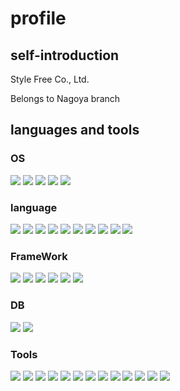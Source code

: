 # profile

## self-introduction

Style Free Co., Ltd.

Belongs to Nagoya branch

## languages and tools

### OS

![](https://img.shields.io/badge/-Windows-0078D4.svg?style=plastic&logo=Windows)
![](https://img.shields.io/badge/-macOS-000000.svg?style=plastic&logo=macOS)
![](https://img.shields.io/badge/-Linux-FCC624.svg?style=plastic&logo=Linux)
![](https://img.shields.io/badge/-AndroidOS-3DDC84.svg?style=plastic&logo=AndroidOS)
![](https://img.shields.io/badge/-iOS-000000.svg?style=plastic&logo=iOS)

### language

![](https://img.shields.io/badge/-Java-000000.svg?style=plastic&logo=Java)
![](https://img.shields.io/badge/-Kotlin-7F52FF.svg?style=plastic&logo=Kotlin)
![](https://img.shields.io/badge/-CSharp-512BD4.svg?style=plastic&logo=CSharp)
![](https://img.shields.io/badge/-HTML5-E34F26.svg?style=plastic&logo=HTML5)
![](https://img.shields.io/badge/-CSS3-1572B6.svg?style=plastic&logo=CSS3)
![](https://img.shields.io/badge/-JavaScript-F7DF1E.svg?style=plastic&logo=JavaScript)
![](https://img.shields.io/badge/-PHP-777BB4.svg?style=plastic&logo=PHP)
![](https://img.shields.io/badge/-Swift-F05138.svg?style=plastic&logo=Swift)
![](https://img.shields.io/badge/-Dart-0175C2.svg?style=plastic&logo=Dart)
![](https://img.shields.io/badge/-Python-3776AB.svg?style=plastic&logo=Python)

### FrameWork

![](https://img.shields.io/badge/-SpringBoot-6DB33F.svg?style=plastic&logo=SpringBoot)
![](https://img.shields.io/badge/-Flutter-02569B.svg?style=plastic&logo=Flutter)
![](https://img.shields.io/badge/-Laravel-FF2D20.svg?style=plastic&logo=Laravel)
![](https://img.shields.io/badge/-Django-092E20.svg?style=plastic&logo=Django)
![](https://img.shields.io/badge/-JetpackCompose-4285F4.svg?style=plastic&logo=JetpackCompose)
![](https://img.shields.io/badge/-PostgreSQL-4169E1.svg?style=plastic&logo=PostgreSQL)

### DB

![](https://img.shields.io/badge/-MySQL-4479A1.svg?style=plastic&logo=MySQL)
![](https://img.shields.io/badge/-SQLite-003B57.svg?style=plastic&logo=SQLite)

### Tools

![](https://img.shields.io/badge/-Git-F05032.svg?style=plastic&logo=Git)
![](https://img.shields.io/badge/-AWS-232F3E.svg?style=plastic&logo=AWS)
![](https://img.shields.io/badge/-AndroidStudio-3DDC84.svg?style=plastic&logo=AndroidStudio)
![](https://img.shields.io/badge/-FreBase-FFCA28.svg?style=plastic&logo=FreBase)
![](https://img.shields.io/badge/-IntelijIdea-000000.svg?style=plastic&logo=IntelijIdea)
![](https://img.shields.io/badge/-Docker-2496ED.svg?style=plastic&logo=Docker)
![](https://img.shields.io/badge/-RestAPI-000000.svg?style=plastic&logo=RestAPI)
![](https://img.shields.io/badge/-Apache-D22128.svg?style=plastic&logo=Apache)
![](https://img.shields.io/badge/-Nginx-009639.svg?style=plastic&logo=Nginx)
![](https://img.shields.io/badge/-XCode-147EFB.svg?style=plastic&logo=XCode)
![](https://img.shields.io/badge/-VisualStudio-5C2D91.svg?style=plastic&logo=VisualStudio)
![](https://img.shields.io/badge/-Gradle-02303A.svg?style=plastic&logo=Gradle)
![](https://img.shields.io/badge/-blockchain-000000.svg?style=plastic&logo=blockchain)

<!--
icon
https://simpleicons.org/

-->


